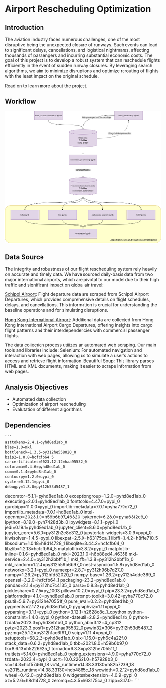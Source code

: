 # Airport Rescheduling Optimization

## Introduction

The aviation industry faces numerous challenges, one of the most disruptive being the unexpected closure of runways. Such events can lead to significant delays, cancellations, and logistical nightmares, affecting thousands of passengers and incurring substantial economic costs. The goal of this project is to develop a robust system that can reschedule flights efficiently in the event of sudden runway closures. By leveraging search algorithms, we aim to minimize disruptions and optimize rerouting of flights with the least impact on the original schedule.

Read on to learn more about the project.

## Workflow

<img src="LSE_AI_groupproject.png" alt="image description" width="850">

## Data Source

The integrity and robustness of our flight rescheduling system rely heavily on accurate and timely data. We have sourced daily-basis data from two major international airports, which are pivotal to our model due to their high traffic and significant impact on global air travel:

[Schipol Airport](https://www.schiphol.nl/en/departures/): Flight departure data are scraped from Schipol Airport Departures, which provides comprehensive details on flight schedules, delays, and cancellations. This information is crucial for understanding the baseline operations and for simulating disruptions.

[Hong Kong International Airport](https://www.hongkongairport.com/en/flights/departures/cargo.page): Additional data are collected from Hong Kong International Airport Cargo Departures, offering insights into cargo flight patterns and their interdependencies with commercial passenger flights.


The data collection process utilizes an automated web scraping. Our main tools and libraries include:
Selenium: For automated navigation and interaction with web pages, allowing us to simulate a user's actions to access and retrieve flight information.
Beautiful Soup: This library parses HTML and XML documents, making it easier to scrape information from web pages.

## Analysis Objectives

- Automated data collection
- Optimization of airport rescheduling
- Evalutation of different algorithms

## Dependencies
    ```
    asttokens=2.4.1=pyhd8ed1ab_0
    blas=1.0=mkl
    bottleneck=1.3.5=py312he558020_0
    bzip2=1.0.8=hcfcfb64_5
    ca-certificates=2023.12.12=haa95532_0
    colorama=0.4.6=pyhd8ed1ab_0
    comm=0.1.4=pyhd8ed1ab_0
    contourpy=1.2.0=pypi_0
    cycler=0.12.1=pypi_0
    debugpy=1.8.0=py312h53d5487_1
decorator=5.1.1=pyhd8ed1ab_0
exceptiongroup=1.2.0=pyhd8ed1ab_0
executing=2.0.1=pyhd8ed1ab_0
fonttools=4.47.0=pypi_0
gurobipy=11.0.0=pypi_0
importlib-metadata=7.0.1=pyha770c72_0
importlib_metadata=7.0.1=hd8ed1ab_0
intel-openmp=2023.1.0=h59b6b97_46320
ipykernel=6.28.0=pyha63f2e9_0
ipython=8.19.0=pyh7428d3b_0
ipywidgets=8.1.1=pypi_0
jedi=0.19.1=pyhd8ed1ab_0
jupyter_client=8.6.0=pyhd8ed1ab_0
jupyter_core=5.6.0=py312h2e8e312_0
jupyterlab-widgets=3.0.9=pypi_0
kiwisolver=1.4.5=pypi_0
libexpat=2.5.0=h63175ca_1
libffi=3.4.2=h8ffe710_5
libsodium=1.0.18=h8d14728_1
libsqlite=3.44.2=hcfcfb64_0
libzlib=1.2.13=hcfcfb64_5
matplotlib=3.8.2=pypi_0
matplotlib-inline=0.1.6=pyhd8ed1ab_0
mkl=2023.1.0=h6b88ed4_46358
mkl-service=2.4.0=py312h2bbff1b_1
mkl_fft=1.3.8=py312h2bbff1b_0
mkl_random=1.2.4=py312h59b6b97_0
nest-asyncio=1.5.8=pyhd8ed1ab_0
networkx=3.2.1=pypi_0
numexpr=2.8.7=py312h96b7d27_0
numpy=1.26.2=py312hfd52020_0
numpy-base=1.26.2=py312h4dde369_0
openssl=3.2.0=hcfcfb64_1
packaging=23.2=pyhd8ed1ab_0
pandas=2.1.4=py312hc7c4135_0
parso=0.8.3=pyhd8ed1ab_0
pickleshare=0.7.5=py_1003
pillow=10.2.0=pypi_0
pip=23.3.2=pyhd8ed1ab_0
platformdirs=4.1.0=pyhd8ed1ab_0
prompt-toolkit=3.0.42=pyha770c72_0
psutil=5.9.7=py312he70551f_0
pure_eval=0.2.2=pyhd8ed1ab_0
pygments=2.17.2=pyhd8ed1ab_0
pygraphviz=1.11=pypi_0
pyparsing=3.1.1=pypi_0
python=3.12.1=h2628c8c_1_cpython
python-constraint=1.4.0=pypi_0
python-dateutil=2.8.2=pyhd8ed1ab_0
python-tzdata=2023.3=pyhd3eb1b0_0
python_abi=3.12=4_cp312
pytz=2023.3.post1=py312haa95532_0
pywin32=306=py312h53d5487_2
pyzmq=25.1.2=py312h1ac6f91_0
scipy=1.11.4=pypi_0
setuptools=68.2.2=pyhd8ed1ab_0
six=1.16.0=pyh6c4a22f_0
stack_data=0.6.2=pyhd8ed1ab_0
tbb=2021.8.0=h59b6b97_0
tk=8.6.13=h5226925_1
tornado=6.3.3=py312he70551f_1
traitlets=5.14.0=pyhd8ed1ab_0
typing_extensions=4.9.0=pyha770c72_0
tzdata=2023.4=pypi_0
ucrt=10.0.22621.0=h57928b3_0
vc=14.3=hcf57466_18
vc14_runtime=14.38.33130=h82b7239_18
vs2015_runtime=14.38.33130=hcb4865c_18
wcwidth=0.2.12=pyhd8ed1ab_0
wheel=0.42.0=pyhd8ed1ab_0
widgetsnbextension=4.0.9=pypi_0
xz=5.2.6=h8d14728_0
zeromq=4.3.5=h63175ca_0
zipp=3.17.0=
    ```


